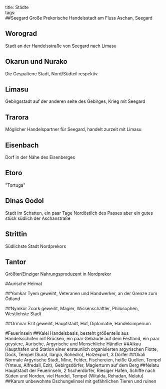 title: Städte  
tags:   
##Seegard
Große Prekorische Handelsstadt am Fluss Aschan, Seegard

## Worograd
Stadt an der Handelsstraße von Seegard nach Limasu

## Okarun und Nurako
Die Gespaltene Stadt, Nord/Südteil respektiv

## Limasu
Gebirgsstadt auf der anderen seite des Gebirges, Krieg mit Seegard

## Trarora
Möglicher Handelspartner für Seegard, handelt zurzeit mit Limasu

## Eisenbach
Dorf in der Nähe des Eisenberges

## Etoro
"Tortuga"

## Dinas Godol
Stadt im Schatten, ein paar Tage Nordöstlich des Passes aber ein gutes stück südlich der Aschanstraße

## Strittin 
Südlichste Stadt Nordprekors

## Tantor
Größter/Einziger Nahrungsproduzent in Nordprekor

#Aurische Heimat

##Yomkar
Tyem geweiht, Veteranen und Handwerker, an der Grenze zum Ödland

##Nymkor
Zoark geweiht, Magier, Wissenschaftler, Philosophen, Westlichste Stadt

##Ormnar
Ezit geweiht, Hauptstadt, Hof, Diplomatie, Handelsimperium

#Feuerinseln
##Kalei
Handelsbasis, besteht größenteils aus Handelsschiifen mit Brücken, ein paar Gebäude auf dem Festland, ein paar geysiere, Aurische, Argyrische und Menschliche Händler
##Aikau
Haupthafen und Station einer erstaunlich organisierten argyrischen Flotte, Dock, Tempel (Sural, Ilargia, Rohedro), Holzexport, 3 Dörfer
##Okali
Normale Argyrische Stadt, Mine, Felder, Fischereien, heiße Quellen, Tempel (Ynteus, Alfredall, Ezit), Gebirgsdörfer, Magierturm auf dem Berg
##Nelatu
Hauptstadt der Feuerinseln, 2 fischerdörfer, Riesiger Hafen, Schiffe nach Süden und Norden, viel Handel, Tempel (Witalda, Rehadan, Nelatu)
##Karum
unbewohnte Dschungelinsel mit gefährlichen Tieren und ruinen
